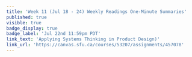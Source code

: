 ```yaml
---
title: 'Week 11 (Jul 18 - 24) Weekly Readings One-Minute Summaries'
published: true
visible: true
badge_display: true
badge_label: 'Jul 22nd 11:59pm PDT'
link_text: 'Applying Systems Thinking in Product Design)'
link_url: 'https://canvas.sfu.ca/courses/53207/assignments/457078'
---
```

